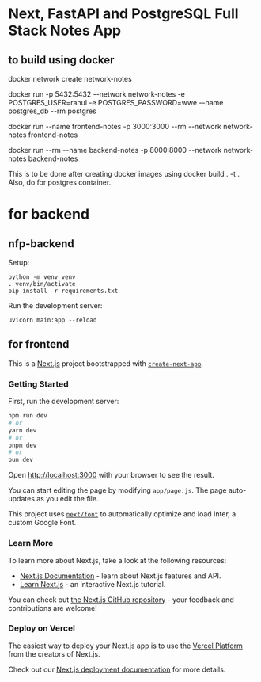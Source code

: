 # Next, FastAPI and PostgreSQL Full Stack Notes App

## to build using docker

docker network create network-notes

docker run -p 5432:5432 --network network-notes -e  POSTGRES_USER=rahul -e POSTGRES_PASSWORD=wwe --name postgres_db --rm postgres

docker run --name frontend-notes -p 3000:3000 --rm --network network-notes frontend-notes

docker run --rm --name backend-notes -p 8000:8000 --network network-notes backend-notes


This is to be done after creating docker images using docker build . -t <image-name>. Also, do <docker pull postgres> for postgres container.

# for backend

## nfp-backend

Setup:

    python -m venv venv
    . venv/bin/activate
    pip install -r requirements.txt

Run the development server:

    uvicorn main:app --reload




## for frontend


This is a [Next.js](https://nextjs.org/) project bootstrapped with [`create-next-app`](https://github.com/vercel/next.js/tree/canary/packages/create-next-app).

### Getting Started

First, run the development server:

```bash
npm run dev
# or
yarn dev
# or
pnpm dev
# or
bun dev
```

Open [http://localhost:3000](http://localhost:3000) with your browser to see the result.

You can start editing the page by modifying `app/page.js`. The page auto-updates as you edit the file.

This project uses [`next/font`](https://nextjs.org/docs/basic-features/font-optimization) to automatically optimize and load Inter, a custom Google Font.

### Learn More

To learn more about Next.js, take a look at the following resources:

- [Next.js Documentation](https://nextjs.org/docs) - learn about Next.js features and API.
- [Learn Next.js](https://nextjs.org/learn) - an interactive Next.js tutorial.

You can check out [the Next.js GitHub repository](https://github.com/vercel/next.js/) - your feedback and contributions are welcome!

### Deploy on Vercel

The easiest way to deploy your Next.js app is to use the [Vercel Platform](https://vercel.com/new?utm_medium=default-template&filter=next.js&utm_source=create-next-app&utm_campaign=create-next-app-readme) from the creators of Next.js.

Check out our [Next.js deployment documentation](https://nextjs.org/docs/deployment) for more details.
